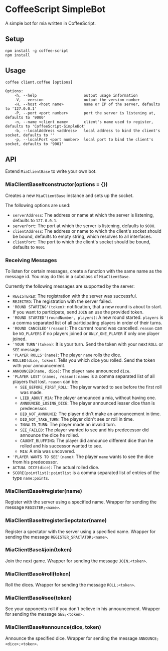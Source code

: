 # CoffeeScript SimpleBot

A simple bot for mia written in CoffeeScript.

## Setup

```
npm install -g coffee-script
npm install
```

## Usage

```
coffee client.coffee [options]

Options:
	-h, --help                     output usage information
	-V, --version                  output the version number
	-H, --host <host name>         name or IP of the server, defaults to '127.0.0.1'
	-P, --port <port number>       port the server is listening at, defaults to '9000'
	-n, --name <client name>       client's name used to register, defaults to 'CoffeeScript-SimpleBot'
	-b, --localAddress <address>   local address to bind the client's socket, defaults to ''
	-p, --localPort <port number>  local port to bind the client's socket, defaults to '9001'
```

## API

Extend `MiaClientBase` to write your own bot.

### MiaClientBase#constructor(options = {})

Creates a new `MiaClientBase` instance and sets up the socket.

The following options are used:

* `serverAddress`: The address or name at which the server is listening, defaults to `127.0.0.1`.
* `serverPort`: The port at which the server is listening, defaults to `9000`.
* `clientAddress`: The address or name to which the client's socket should be bound, defaults to empty string, which resolves to all interfaces.
* `clientPort`: The port to which the client's socket should be bound, defaults to `9001`

### Receiving Messages

To listen for certain messages, create a function with the same name as the message id. You may do this in a subclass of `MiaClientBase`.

Currently the following messages are supported by the server:

* `REGISTERED`: The registration with the server was successful.
* `REJECTED`: The registration with the server failed.
* `'ROUND STARTING'(token)`: notification, that a new round is about to start. If you want to participate, send `JOIN` an use the provided token.
* `'ROUND STARTED'(roundNumber, players)`: A new round started. `players` is a comma separated list of all participating players in order of their turns.
* `'ROUND CANCELED'(reason)`: The current round was cancelled. `reason` can be `NO_PLAYERS` if no players joined or `ONLY_ONE_PLAYER` if only one player joined.
* `'YOUR TURN'(token)`: It is your turn. Send the token with your next `ROLL` or `SEE` message.
* `'PLAYER ROLLS'(name)`: The player `name` rolls the dice.
* `ROLLED(dice, token)`: Tells you which dice you rolled. Send the token with your announcement.
* `ANNOUNCED(name, dice)`: The player `name` announced `dice`.
* `'PLAYER LOST'(names, reason)`: `names` is a comma separated list of all players that lost. `reason` can be:
	* `SEE_BEFORE_FIRST_ROLL`: The player wanted to see before the first roll was made.
	* `LIED_ABOUT_MIA`: The player announced a mia, without having one.
	* `ANNOUNCED_LOSING_DICE`: The player announced lesser dice than is predecessor.
	* `DID_NOT_ANNOUNCE`: The player didn't make an announcement in time.
	* `DID_NOT_TAKE_TURN`: The player didn't see or roll in time.
	* `INVALID_TURN`: The player made an invalid turn.
	* `SEE_FAILED`: The player wanted to see and his predecessor did announce the dice he rolled.
	* `CAUGHT_BLUFFING`: The player did announce different dice than he rolled and his successor wanted to see.
	* `MIA`: A mia was uncovered.
* `'PLAYER WANTS TO SEE'(name)`: The player `name` wants to see the dice from his predecessor.
* `ACTUAL DICE(dice)`: The actual rolled dice.
* `SCORE(pointlist)`: `pointlist` is a comma separated list of entries of the type `name:points`.

### MiaClientBase#register(name)

Register with the server using a specified name. Wrapper for sending the message `REGISTER;<name>`.

### MiaClientBase#registerSepctator(name)

Register a spectator with the server using a specified name. Wrapper for sending the message `REGISTER_SPACTATOR;<name>`.

### MiaClientBase#join(token)

Join the next game. Wrapper for sending the message `JOIN;<token>`.

### MiaClientBase#roll(token)

Roll the dices. Wrapper for sending the message `ROLL;<token>`.

### MiaClientBase#see(token)

See your opponents roll if you don't believe in his announcement. Wrapper for sending the message `SEE;<token>`.

### MiaClientBase#announce(dice, token)

Announce the specified dice. Wrapper for sending the message `ANNOUNCE;<dice>;<token>`.
